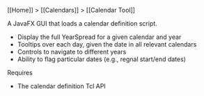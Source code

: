 [[Home]] > [[Calendars]] > [[Calendar Tool]]

A JavaFX GUI that loads a calendar definition script.

- Display the full YearSpread for a given calendar and year
- Tooltips over each day, given the date in all relevant calendars
- Controls to navigate to different years
- Ability to flag particular dates (e.g., regnal start/end dates)

Requires

- The calendar definition Tcl API